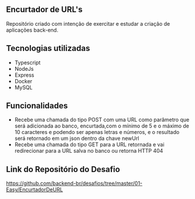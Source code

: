 ## Encurtador de URL's

Repositório criado com intenção de exercitar e estudar a criação de aplicações back-end.

## Tecnologias utilizadas 

* Typescript
* NodeJs
* Express
* Docker
* MySQL

## Funcionalidades

 - Recebe uma chamada do tipo POST com uma URL como parâmetro que será adicionada ao banco, encurtada,com o mínimo de 5 e o máximo de 10 caracteres e podendo ser apenas letras e números, e o resultado será retornado em um json dentro da chave newUrl
 - Recebe uma chamada do tipo GET para a URL retornada e vai redirecionar para a URL salva no banco ou retorna HTTP 404 

## Link do Repositório do Desafio

https://github.com/backend-br/desafios/tree/master/01-Easy/EncurtadorDeURL